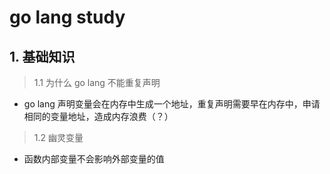 # go lang study

## 1. 基础知识
> 1.1 为什么 go lang 不能重复声明
- go lang 声明变量会在内存中生成一个地址，重复声明需要早在内存中，申请相同的变量地址，造成内存浪费（？）

> 1.2 幽灵变量
- 函数内部变量不会影响外部变量的值
```go

```
